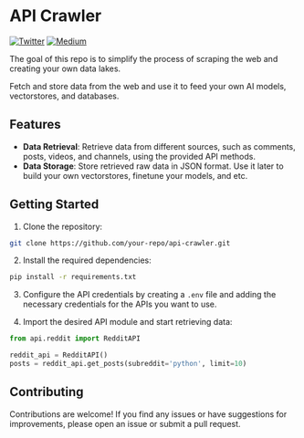 # API Crawler

[![Twitter](https://img.shields.io/twitter/url/http/shields.io.svg?style=social)](https://twitter.com/Luc_AI_Insights)
[![Medium](https://img.shields.io/badge/Medium-black?style=flat-square&logo=medium)](https://medium.com/@luc-ai-insights)


The goal of this repo is to simplify the process of scraping the web and creating your own data lakes.

Fetch and store data from the web and use it to feed your own AI models, vectorstores, and databases.

## Features

- **Data Retrieval**: Retrieve data from different sources, such as comments, posts, videos, and channels, using the provided API methods.
- **Data Storage**: Store retrieved raw data in JSON format. Use it later to build your own vectorstores, finetune your models, and etc.

## Getting Started

1. Clone the repository:

```bash
git clone https://github.com/your-repo/api-crawler.git
```

2. Install the required dependencies:

```bash
pip install -r requirements.txt
```

3. Configure the API credentials by creating a `.env` file and adding the necessary credentials for the APIs you want to use.

4. Import the desired API module and start retrieving data:

```python
from api.reddit import RedditAPI

reddit_api = RedditAPI()
posts = reddit_api.get_posts(subreddit='python', limit=10)
```

## Contributing

Contributions are welcome! If you find any issues or have suggestions for improvements, please open an issue or submit a pull request.
